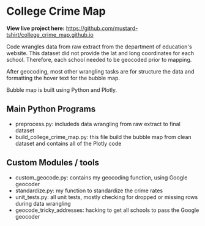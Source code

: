 # College Crime Map

<b>View live project here:</b>
https://github.com/mustard-tshirt/college_crime_map.github.io

Code wrangles data from raw extract from the department of education's website.
This dataset did not provide the lat and long coordinates for each school.
Therefore, each school needed to be geocoded prior to mapping.  

After geocoding, most other wrangling tasks are for structure the data
and formatting the hover text for the bubble map.

Bubble map is built using Python and Plotly.


## Main Python Programs
* preprocess.py: includeds data wrangling from raw extract to final dataset
* build_college_crime_map.py: this file build the bubble map from clean dataset and contains all of the Plotly code

## Custom Modules / tools
* custom_geocode.py: contains my geocoding function, using Google geocoder
* standardize.py: my function to standardize the crime rates
* unit_tests.py: all unit tests, mostly checking for dropped or missing rows during data wrangling
* geocode_tricky_addresses: hacking to get all schools to pass the Google geocoder
